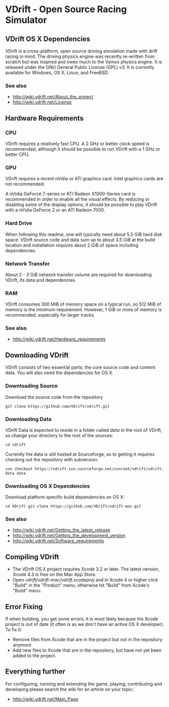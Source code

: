 # VDrift - Open Source Racing Simulator

## VDrift OS X Dependencies

VDrift is a cross-platform, open source driving simulation made with drift
racing in mind. The driving physics engine was recently re-written from scratch
but was inspired and owes much to the Vamos physics engine. It is released under
the GNU General Public License (GPL) v3. It is currently available for Windows,
OS X, Linux, and FreeBSD.

### See also

- http://wiki.vdrift.net/About_the_project
- http://wiki.vdrift.net/License

## Hardware Requirements

### CPU

VDrift requires a relatively fast CPU. A 2 GHz or better clock speed is
recommended, although it should be possible to run VDrift with a 1 GHz or better
CPU.

### GPU

VDrift requires a recent nVidia or ATI graphics card. Intel graphics cards are
not recommended.

A nVidia GeForce 7-series or ATI Radeon X1000-Series card is recommended in
order to enable all the visual effects. By reducing or disabling some of the
display options, it should be possible to play VDrift with a nVidia GeForce 2 or
an ATI Radeon 7000.

### Hard Drive

When following this readme, one will typically need about 5.5 GiB hard disk
space. VDrift source code and data sum up to about 3.5 GiB at the build location
and installation requires about 2 GiB of space including dependencies.

### Network Transfer

About 2 - 3 GiB network transfer volume are required for downloading VDrift, its
data and dependencies.

### RAM

VDrift consumes 300 MiB of memory space on a typical run, so 512 MiB of memory
is the minimum requirement. However, 1 GiB or more of memory is recommended,
especially for larger tracks.

### See also

- http://wiki.vdrift.net/Hardware_requirements

## Downloading VDrift

VDrift consists of two essential parts; the core source code and content data.
You will also need the dependancies for OS X.

### Downloading Source

Download the source code from the repository

    git clone https://github.com/VDrift/vdrift.git

### Downloading Data

VDrift Data is expected to reside in a folder called *data* in the root of
VDrift, so change your directory to the root of the sources:

    cd vdrift

Currently the data is still hosted at Sourceforge, so to getting it requires
checking out the repository with subversion:

    svn checkout https://vdrift.svn.sourceforge.net/svnroot/vdrift/vdrift-data data

### Downloading OS X Dependencies

Download platform specific build dependencies on OS X:

    cd VDrift git clone https://github.com/VDrift/vdrift-mac.git

### See also

- http://wiki.vdrift.net/Getting_the_latest_release
- http://wiki.vdrift.net/Getting_the_development_version
- http://wiki.vdrift.net/Software_requirements

## Compiling VDrift

- The VDrift OS X project requires Xcode 3.2 or later. The latest version, Xcode
4.3 is free on the Mac App Store.
- Open *vdrift/vdrift-mac/vdrift.xcodeproj* and in Xcode 4 or higher click
"Build" in the "Product" menu, otherwise hit "Build" from Xcode's "Build" menu.

## Error Fixing

If when building, you get some errors, it is most likely because the Xcode
project is out of date (it often is as we don't have an active OS X developer).
To fix it:

- Remove files from Xcode that are in the project but not in the repository
anymore.
- Add new files to Xcode that are in the repository, but have not yet been added
to the project.

## Everything further

For configuring, running and extending the game, playing, contributing and
developing please search the wiki for an article on your topic:

- http://wiki.vdrift.net/Main_Page
